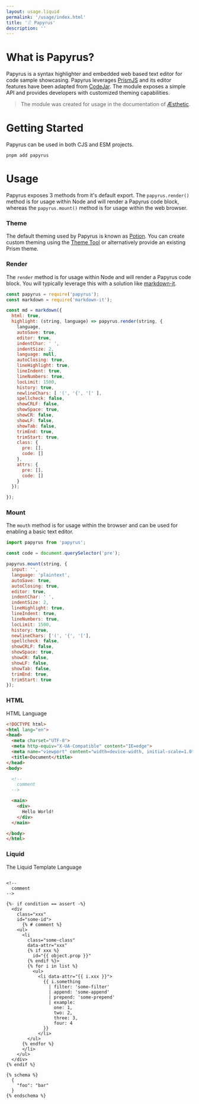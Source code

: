 ```yaml
---
layout: usage.liquid
permalink: '/usage/index.html'
title: '𓁁 Papyrus'
description: ''
---
```


# What is Papyrus?

Papyrus is a syntax highlighter and embedded web based text editor for code sample showcasing. Papyrus leverages [PrismJS](https://prismjs.com) and its editor features have been adapted from [CodeJar](https://github.com/antonmedv/codejar). The module exposes a simple API and provides developers with customized theming capabilities.

> The module was created for usage in the documentation of [Æsthetic](https://æsthetic.dev).

# Getting Started

Papyrus can be used in both CJS and ESM projects.

```
pnpm add papyrus
```

# Usage

Papyrus exposes 3 methods from it's default export. The `papyrus.render()` method is for usage within Node and will render a Papyrus code block, whereas the `papyrus.mount()` method is for usage within the web browser.

### Theme

The default theming used by Papyrus is known as [Potion](https://github.com/panoply/vscode-potion-theme). You can create custom theming using the [Theme Tool](/theme) or alternatively provide an existing Prism theme.

### Render

The `render` method is for usage within Node and will render a Papyrus code block. You will typically leverage this with a solution like [markdown-it](https://github.com/markdown-it/markdown-it).

```js
const papyrus = require('papyrus');
const markdown = require('markdown-it');

const md = markdown({
  html: true,
  highlight: (string, language) => papyrus.render(string, {
    language,
    autoSave: true,
    editor: true,
    indentChar: ' ',
    indentSize: 2,
    language: null,
    autoClosing: true,
    lineHighlight: true,
    lineIndent: true,
    lineNumbers: true,
    locLimit: 1500,
    history: true,
    newlineChars: [ '(', '{', '[' ],
    spellcheck: false,
    showCRLF: false,
    showSpace: true,
    showCR: false,
    showLF: false,
    showTab: false,
    trimEnd: true,
    trimStart: true,
    class: {
      pre: [],
      code: []
    },
    attrs: {
      pre: [],
      code: []
    }
  });

});

```

### Mount

The `mouth` method is for usage within the browser and can be used for enabling a basic text editor.

```js
import papyrus from 'papyrus';

const code = document.querySelector('pre');

papyrus.mount(string, {
  input: '',
  language: 'plaintext',
  autoSave: true,
  autoClosing: true,
  editor: true,
  indentChar: ' ',
  indentSize: 2,
  lineHighlight: true,
  lineIndent: true,
  lineNumbers: true,
  locLimit: 1500,
  history: true,
  newlineChars: ['(', '{', '['],
  spellcheck: false,
  showCRLF: false,
  showSpace: true,
  showCR: false,
  showLF: false,
  showTab: false,
  trimEnd: true,
  trimStart: true
});
```

### HTML

HTML Language

<!-- prettier-ignore-->
```html
<!DOCTYPE html>
<html lang="en">
<head>
  <meta charset="UTF-8">
  <meta http-equiv="X-UA-Compatible" content="IE=edge">
  <meta name="viewport" content="width=device-width, initial-scale=1.0">
  <title>Document</title>
</head>
<body>

  <!--
    comment
  -->

  <main>
    <div>
      Hello World!
    </div>
  </main>

</body>
</html>
```

### Liquid

The Liquid Template Language

```liquid

<!--
  comment
-->

{%- if condition == assert -%}
  <div
    class="xxx"
    id="some-id">
      {% # comment %}
    <ul>
      <li
        class="some-class"
        data-attr="xxx"
        {% if xxx %}
          id="{{ object.prop }}"
        {% endif %}>
        {% for i in list %}
          <ul>
            <li data-attr="{{ i.xxx }}">
              {{ i.something
                | filter: 'some-filter'
                | append: 'some-append'
                | prepend: 'some-prepend'
                | example:
                  one: 1,
                  two: 2,
                  three: 3,
                  four: 4
              }}
            </li>
        </ul>
      {% endfor %}
      </li>
    </ul>
  </div>
{% endif %}

{% schema %}
  {
    "foo": "bar"
  }
{% endschema %}

```
